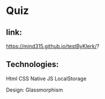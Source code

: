 # Quiz

link:
------
https://mind315.github.io/testByKlerk/?

Technologies:
------
 Html CSS Native JS LocalStorage

Design: Glassmorphism

